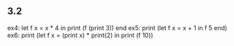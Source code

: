 
## 3.2

ex4: let f x = x * 4 in print (f (print 3)) end
ex5: print (let f x = x + 1 in f 5 end)
ex6: print (let f x = (print x) * print(2) in print (f 10))
